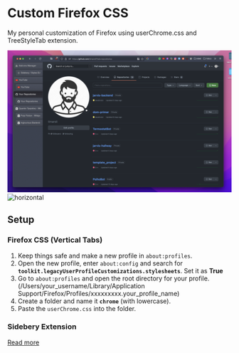 # Custom Firefox CSS

My personal customization of Firefox using userChrome.css and TreeStyleTab extension.

![vertical](https://github.com/timandi/CustomFirefox/blob/main/vertical.png)
![horizontal](https://github.com/timandi/CustomFirefox/blob/main/horizontal.png)

## Setup

### Firefox CSS (Vertical Tabs)

1. Keep things safe and make a new profile in `about:profiles`.
2. Open the new profile, enter `about:config` and search for **`toolkit.legacyUserProfileCustomizations.stylesheets`**. Set it as **True**
3. Go to `about:profiles` and open the root directory for your profile. (/Users/your_username/Library/Application Support/Firefox/Profiles/xxxxxxxxx.your_profile_name)
4. Create a folder and name it **`chrome`** (with lowercase).
5. Paste the `userChrome.css` into the folder.

### Sidebery Extension

[Read more](<https://github.com/mbnuqw/sidebery/wiki/Firefox-Styles-Snippets-(via-userChrome.css)>)
